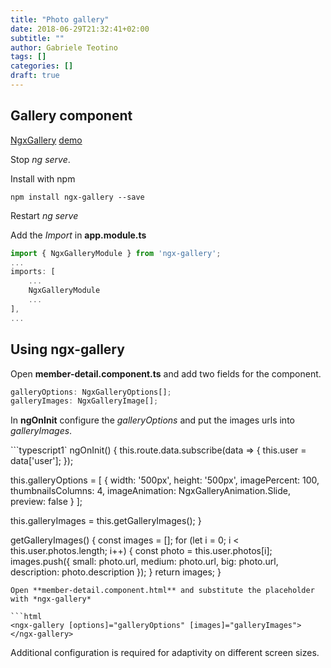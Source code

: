```yaml
---
title: "Photo gallery"
date: 2018-06-29T21:32:41+02:00
subtitle: ""
author: Gabriele Teotino
tags: []
categories: []
draft: true
---
```


## Gallery component

[NgxGallery](https://github.com/lukasz-galka/ngx-gallery) [demo](https://lukasz-galka.github.io/ngx-gallery-demo/)

Stop *ng serve*.

Install with npm

```shell
npm install ngx-gallery --save
```

Restart *ng serve*

Add the *Import* in **app.module.ts**

```typescript
import { NgxGalleryModule } from 'ngx-gallery';
...
imports: [
    ...
    NgxGalleryModule
    ...
],
...
```

## Using ngx-gallery

Open **member-detail.component.ts** and add two fields for the component.

```typescript
galleryOptions: NgxGalleryOptions[];
galleryImages: NgxGalleryImage[];
```

In **ngOnInit** configure the *galleryOptions* and put the images urls into *galleryImages*.

```typescript1`
ngOnInit() {
  this.route.data.subscribe(data => {
    this.user = data['user'];
  });

  this.galleryOptions = [
    {
      width: '500px',
      height: '500px',
      imagePercent: 100,
      thumbnailsColumns: 4,
      imageAnimation: NgxGalleryAnimation.Slide,
      preview: false
    }
  ];

  this.galleryImages = this.getGalleryImages();
}

getGalleryImages() {
  const images = [];
  for (let i = 0; i < this.user.photos.length; i++) {
    const photo = this.user.photos[i];
    images.push({
      small: photo.url,
      medium: photo.url,
      big: photo.url,
      description: photo.description
    });
  }
  return images;
}
```
Open **member-detail.component.html** and substitute the placeholder with *ngx-gallery*

```html
<ngx-gallery [options]="galleryOptions" [images]="galleryImages"></ngx-gallery>
```

Additional configuration is required for adaptivity on different screen sizes.
